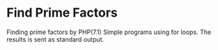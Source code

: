 # Find Prime Factors

Finding prime factors by PHP(7.1)
Simple programs using for loops.
The results is sent as standard output.


